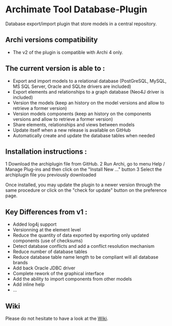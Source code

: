 # Archimate Tool Database-Plugin
Database export/import plugin that store models in a central repository.

## Archi versions compatibility
* The v2 of the plugin is compatible with Archi 4 only.

## The current version is able to :
* Export and import models to a relational database (PostGreSQL, MySQL, MS SQL Server, Oracle and SQLite drivers are included)
* Export elements and relationships to a graph database (Neo4J driver is included)
* Version the models (keep an history on the model versions and allow to retrieve a former version)
* Version models components (keep an history on the components versions and allow to retrieve a former version)
* Share elements, relationships and views between models
* Update itself when a new release is available on GitHub
* Automatically create and update the database tables when needed

## Installation instructions :
1 Download the archiplugin file from GitHub.
2 Run Archi, go to menu Help / Manage Plug-ins and then click on the "Install New ..." button
3 Select the archiplugin file you previously downloaded

Once installed, you may update the plugin to a newer version through the same procedure or click on the "check for update" button on the preference page.

## Key Differences from v1 :
* Added log4j support
* Versionning at the element level
* Reduce the quantity of data exported by exporting only updated components (use of checksums)
* Detect database conflicts and add a conflict resolution mechanism
* Reduce number of database tables
* Reduce database table name length to be compliant will all database brands
* Add back Oracle JDBC driver
* Complete rework of the graphical interface
* Add the ability to import components from other models
* Add inline help
* ...

## Wiki
Please do not hesitate to have a look at the [Wiki](https://github.com/archi-contribs/database-plugin/wiki).